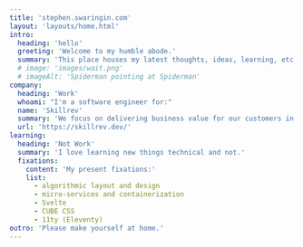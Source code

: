 ```yaml
---
title: 'stephen.swaringin.com'
layout: 'layouts/home.html'
intro:
  heading: 'hello'
  greeting: 'Welcome to my humble abode.'
  summary: 'This place houses my latest thoughts, ideas, learning, etc.'
  # image: 'images/wait.png'
  # imageAlt: 'Spiderman pointing at Spiderman'
company:
  heading: 'Work'
  whoami: "I'm a software engineer for:"
  name: 'Skillrev'
  summary: 'We focus on delivering business value for our customers in whatever way that looks, which usually takes the form of well-crafted software.'
  url: 'https://skillrev.dev/'
learning:
  heading: 'Not Work'
  summary: 'I love learning new things technical and not.'
  fixations:
    content: 'My present fixations:'
    list:
      - algorithmic layout and design
      - micro-services and containerization
      - Svelte
      - CUBE CSS
      - 11ty (Eleventy)
outro: 'Please make yourself at home.'
---
```

